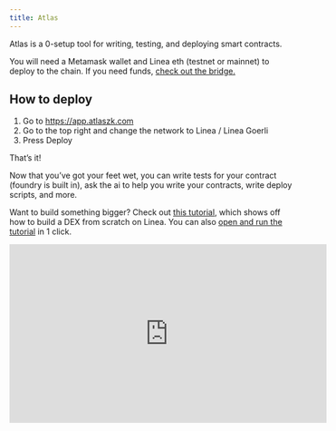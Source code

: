 ```yaml
---
title: Atlas
---
```


Atlas is a 0-setup tool for writing, testing, and deploying smart contracts.

You will need a Metamask wallet and Linea eth (testnet or mainnet) to deploy to the chain. If you need funds, [check out the bridge.](https://bridge.linea.build/)

## How to deploy
1. Go to https://app.atlaszk.com
2. Go to the top right and change the network to Linea / Linea Goerli 
3. Press Deploy

That’s it!

Now that you’ve got your feet wet, you can write tests for your contract (foundry is built in), ask the ai to help you write your contracts, write deploy scripts, and more.

Want to build something bigger? Check out [this tutorial](https://www.youtube.com/embed/mnyYizj3l_8?si=eVXHsWWZxlg9EU4D), which shows off how to build a DEX from scratch on Linea. You can also [open and run the tutorial](https://app.atlaszk.com/projects?template=https://github.com/sameesiddiqui/LilDex&open=LilDex.sol) in 1 click.
<iframe width="560" height="315" src="https://www.youtube.com/embed/mnyYizj3l_8?si=eVXHsWWZxlg9EU4D" title="YouTube video player" frameborder="0" allow="accelerometer; autoplay; clipboard-write; encrypted-media; gyroscope; picture-in-picture; web-share" allowfullscreen></iframe>
